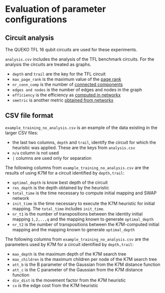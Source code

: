 # Evaluation of parameter configurations


## Circuit analysis

The QUEKO TFL 16 qubit circuits are used for these experiments.

`analysis.csv` includes the analysis of the TFL benchmark circuits. For the 
analysis the circuits are treated as graphs.
* `depth` and `trail` are the key for the TFL circuit
* `max_page_rank` is the maximum value of the [page rank](https://networkx.github.io/documentation/stable/reference/algorithms/generated/networkx.algorithms.link_analysis.pagerank_alg.pagerank.html#networkx.algorithms.link_analysis.pagerank_alg.pagerank)
* `nr_conn_comp` is the number of [connected components](https://networkx.github.io/documentation/stable/reference/algorithms/generated/networkx.algorithms.components.number_connected_components.html#networkx.algorithms.components.number_connected_components)
* `edges and nodes` is the number of edges and nodes in the graph
* `efficiency` is the efficiency as [computed in networkx](https://networkx.github.io/documentation/stable/reference/algorithms/generated/networkx.algorithms.components.number_connected_components.html#networkx.algorithms.components.number_connected_components)
* `smetric` is another metric [obtained from networkx](https://networkx.github.io/documentation/stable/reference/algorithms/generated/networkx.algorithms.smetric.s_metric.html#networkx.algorithms.smetric.s_metric)

## CSV file format

`example_training_no_analysis.csv` is an example of the data existing in the
larger CSV files:
* the last two columns, `depth` and `trail`, identify the circuit for which the
heuristic was applied. These are the keys from `analysis.csv`
* `n/a` column is not used
* `|` columns are used only for separation

The following columns from `example_training_no_analysis.csv` are the
results of using K7M for a circuit identified by `depth,trail`:
* `optimal_depth` is know best depth of the circuit
* `res_depth` is the depth obtained by the heuristic
* `total_time` is the time necessary to compute initial mapping and SWAP network
* `init_time` is the time necessary to execute the K7M heuristic for initial mapping. 
The `total_time` includes `init_time`.
* `nr_t1` is the number of transpositions between the identity initial mapping
`1,2,..,q` and the mapping known to generate `optimal_depth`
* `nr_t2` is the number of transpositions between the K7M-computed initial
mapping and the mapping known to generate `optimal_depth`

The following columns from `example_training_no_analysis.csv` are the
parameters used by K7M for a circuit identified by `depth,trail`:
* `max_depth` is the maximum depth of the K7M search tree
* `max_children` is the maximum children per node of the K7M search tree
* `att_b` is the B parameter of the Gaussian from the K7M distance function
* `att_c` is the C parameter of the Gaussian from the K7M distance function
* `div_dist` is the movement factor from the K7M heuristic
* `cx` is the edge cost from the K7M heuristic
